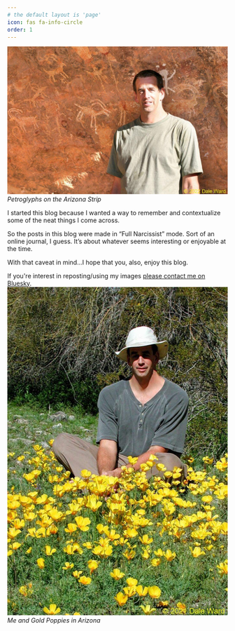 ```yaml
---
# the default layout is 'page'
icon: fas fa-info-circle
order: 1
---
```


![me](images/C2CBBC65-409B-42EA-90F5-77E471B030EA-1024x683.jpeg)
*Petroglyphs on the Arizona Strip*


I started this blog because I wanted a way to remember and contextualize some of the neat things I come across.

So the posts in this blog were made in “Full Narcissist” mode. Sort of an online journal, I guess. It’s about whatever seems interesting or enjoyable at the time.

With that caveat in mind…I hope that you, also, enjoy this blog.

If you're interest in reposting/using my images <a href="https://bsky.app/profile/dale-ward.bsky.social" target="_blank">please contact me on Bluesky</a>.
![me and poppies](images/E6B43E62-77F0-48BE-8AB3-82B9E0587673-689x1024.jpeg)
*Me and Gold Poppies in Arizona*
